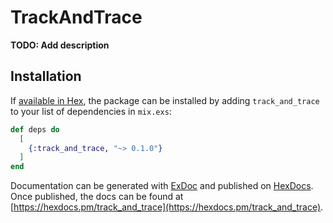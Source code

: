 # TrackAndTrace

**TODO: Add description**

## Installation

If [available in Hex](https://hex.pm/docs/publish), the package can be installed
by adding `track_and_trace` to your list of dependencies in `mix.exs`:

```elixir
def deps do
  [
    {:track_and_trace, "~> 0.1.0"}
  ]
end
```

Documentation can be generated with [ExDoc](https://github.com/elixir-lang/ex_doc)
and published on [HexDocs](https://hexdocs.pm). Once published, the docs can
be found at [https://hexdocs.pm/track_and_trace](https://hexdocs.pm/track_and_trace).

